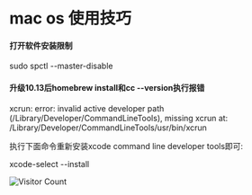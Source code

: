 # mac os 使用技巧

#### 打开软件安装限制
sudo spctl --master-disable

#### 升级10.13后homebrew install和cc --version执行报错

xcrun: error: invalid active developer path (/Library/Developer/CommandLineTools), missing xcrun at: /Library/Developer/CommandLineTools/usr/bin/xcrun

执行下面命令重新安装xcode command line developer tools即可:

xcode-select --install

![Visitor Count](https://profile-counter.glitch.me/brotherbigbao/count.svg)